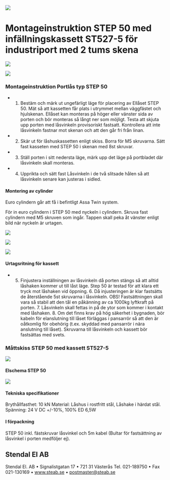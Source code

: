 ![](_page_0_Picture_0.jpeg)

# Montageinstruktion STEP 50 med infällningskassett ST527-5 för industriport med 2 tums skena

![](_page_0_Picture_2.jpeg)

![](_page_1_Picture_0.jpeg)

### **Montageinstruktion Portlås typ STEP 50**

- 1. Bestäm och märk ut ungefärligt läge för placering av Ellåset STEP 50. Mät så att kassetten får plats i utrymmet mellan väggfästet och hjulskenan. Ellåset kan monteras på höger eller vänster sida av porten och bör monteras så långt ner som möjligt.
Testa att skjuta upp porten med låsvinkeln provisoriskt fastsatt. Kontrollera att inte låsvinkeln fastnar mot skenan och att den går fri från linan.

- 2. Skär ut för låshuskassetten enligt skiss. Borra för M5 skruvarna. Sätt fast kasseten med STEP 50 i skenan med 8st skruvar.
- 3. Ställ porten i sitt nedersta läge, märk upp det läge på portbladet där låsvinkeln skall monteras.
- 4. Upprikta och sätt fast Låsvinkeln i de två slitsade hålen så att låsvinkeln senare kan justeras i sidled.

#### **Montering av cylinder**

Euro cylindern går att få i befintligt Assa Twin system.

För in euro cylindern i STEP 50 med nyckeln i cylindern. Skruva fast cylindern med M5 skruven som ingår. Tappen skall peka åt vänster enligt bild när nyckeln är urtagen.

![](_page_1_Picture_10.jpeg)

![](_page_1_Picture_11.jpeg)

![](_page_1_Picture_12.jpeg)

#### **Urtagsritning för kassett**

- 5. Finjustera inställningen av låsvinkeln då porten stängs så att alltid låshaken kommer ut till låst läge. Step 50 är testad för att klara ett tryck mot låshaken vid öppning. 6. Då injusteringen är klar fastsätts de återstående 5st skruvarna i låsvinkeln. OBS! Fastsättningen skall vara så stabil att den tål en påkänning av ca 1000kg lyftkraft på porten. 7. Låsvinkeln skall fettas in på de ytor som kommer i kontakt med låshaken. 8. Om det finns krav på hög säkerhet i bygnaden, bör kabeln för elanslutning till låset förläggas i pansarrör så att den är oåtkomlig för obehörig (t.ex. skyddad med pansarrör i nära anslutning till låset). Skruvarna till låsvinkeln och kassett bör fastsättas med svets.
### Måttskiss STEP 50 med kassett ST527-5

![](_page_3_Figure_1.jpeg)

#### Elschema STEP 50

![](_page_3_Figure_3.jpeg)

#### Tekniska specifikationer

Brythållfasthet: 10 kN Material: Låshus i rostfritt stål, Låshake i härdat stål. Spänning: 24 V DC +/-10%, 100% ED 6,5W

#### l förpackning

STEP 50 inkl. fästskruvar låsvinkel och 5m kabel (Bultar för fastsättning av låsvinkel i porten medföljer ej).

## Stendal El AB

Stendal El. AB • Signalistgatan 17 • 721 31 Västerås Tel. 021-189750 • Fax 021-130169 • www.steab.se • postmaster@steab.se